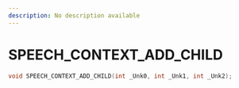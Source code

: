 ```yaml
---
description: No description available 
---
```


# SPEECH_CONTEXT_ADD_CHILD

```cpp
void SPEECH_CONTEXT_ADD_CHILD(int _Unk0, int _Unk1, int _Unk2);
```